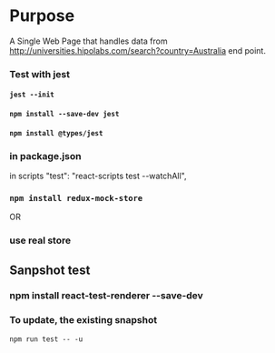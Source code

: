 # Purpose

A Single Web Page that handles data from http://universities.hipolabs.com/search?country=Australia end point.

### Test with jest

#### `jest --init`

#### `npm install --save-dev jest`

#### `npm install @types/jest`

### in package.json

in scripts
"test": "react-scripts test --watchAll",

### `npm install redux-mock-store`

OR

### use real store

## Sanpshot test

### npm install react-test-renderer --save-dev

### To update, the existing snapshot

`npm run test -- -u`

